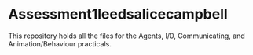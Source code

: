 # Assessment1leedsalicecampbell

This repository holds all the files for the Agents, I/0, Communicating, and Animation/Behaviour practicals. 
